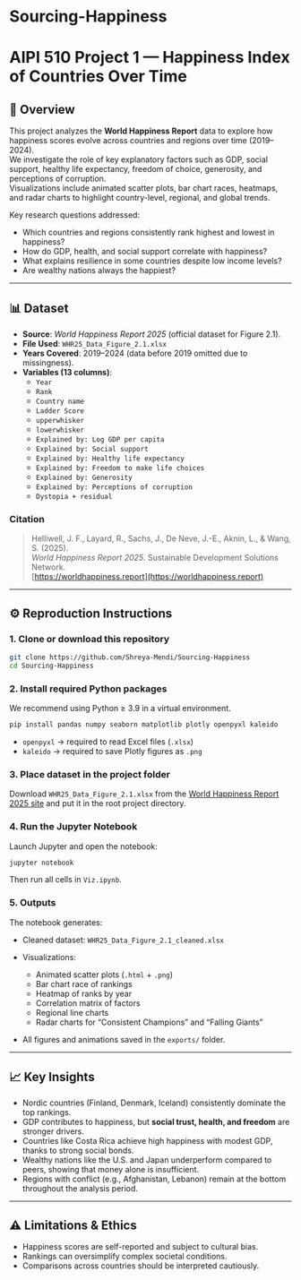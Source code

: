 # Sourcing-Happiness

# AIPI 510 Project 1 — Happiness Index of Countries Over Time

## 📌 Overview
This project analyzes the **World Happiness Report** data to explore how happiness scores evolve across countries and regions over time (2019–2024).  
We investigate the role of key explanatory factors such as GDP, social support, healthy life expectancy, freedom of choice, generosity, and perceptions of corruption.  
Visualizations include animated scatter plots, bar chart races, heatmaps, and radar charts to highlight country-level, regional, and global trends.  

Key research questions addressed:
- Which countries and regions consistently rank highest and lowest in happiness?
- How do GDP, health, and social support correlate with happiness?
- What explains resilience in some countries despite low income levels?
- Are wealthy nations always the happiest?

---

## 📊 Dataset

- **Source**: *World Happiness Report 2025* (official dataset for Figure 2.1).  
- **File Used**: `WHR25_Data_Figure_2.1.xlsx`  
- **Years Covered**: 2019–2024 (data before 2019 omitted due to missingness).  
- **Variables (13 columns)**:
  - `Year`
  - `Rank`
  - `Country name`
  - `Ladder Score`
  - `upperwhisker`
  - `lowerwhisker`
  - `Explained by: Log GDP per capita`
  - `Explained by: Social support`
  - `Explained by: Healthy life expectancy`
  - `Explained by: Freedom to make life choices`
  - `Explained by: Generosity`
  - `Explained by: Perceptions of corruption`
  - `Dystopia + residual`

### Citation
> Helliwell, J. F., Layard, R., Sachs, J., De Neve, J.-E., Aknin, L., & Wang, S. (2025).  
> *World Happiness Report 2025*. Sustainable Development Solutions Network.  
> [https://worldhappiness.report](https://worldhappiness.report)

---

## ⚙️ Reproduction Instructions

### 1. Clone or download this repository
```bash
git clone https://github.com/Shreya-Mendi/Sourcing-Happiness
cd Sourcing-Happiness
````

### 2. Install required Python packages

We recommend using Python ≥ 3.9 in a virtual environment.

```bash
pip install pandas numpy seaborn matplotlib plotly openpyxl kaleido
```

* `openpyxl` → required to read Excel files (`.xlsx`)
* `kaleido` → required to save Plotly figures as `.png`

### 3. Place dataset in the project folder

Download `WHR25_Data_Figure_2.1.xlsx` from the [World Happiness Report 2025 site](https://www.worldhappiness.report/data-sharing/) and put it in the root project directory.

### 4. Run the Jupyter Notebook

Launch Jupyter and open the notebook:

```bash
jupyter notebook
```

Then run all cells in `Viz.ipynb`.

### 5. Outputs

The notebook generates:

* Cleaned dataset: `WHR25_Data_Figure_2.1_cleaned.xlsx`
* Visualizations:

  * Animated scatter plots (`.html` + `.png`)
  * Bar chart race of rankings
  * Heatmap of ranks by year
  * Correlation matrix of factors
  * Regional line charts
  * Radar charts for “Consistent Champions” and “Falling Giants”
* All figures and animations saved in the `exports/` folder.

---

## 📈 Key Insights

* Nordic countries (Finland, Denmark, Iceland) consistently dominate the top rankings.
* GDP contributes to happiness, but **social trust, health, and freedom** are stronger drivers.
* Countries like Costa Rica achieve high happiness with modest GDP, thanks to strong social bonds.
* Wealthy nations like the U.S. and Japan underperform compared to peers, showing that money alone is insufficient.
* Regions with conflict (e.g., Afghanistan, Lebanon) remain at the bottom throughout the analysis period.

---

## ⚠️ Limitations & Ethics

* Happiness scores are self-reported and subject to cultural bias.
* Rankings can oversimplify complex societal conditions.
* Comparisons across countries should be interpreted cautiously.
